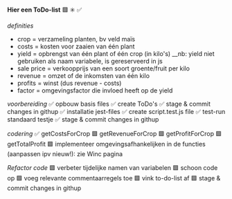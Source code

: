 **Hier een ToDo-list**
🟩 ✳️ ✅

_definities_

- crop = verzameling planten, bv veld maïs
- costs = kosten voor zaaien van één plant
- yield = opbrengst van één plant of één crop (in kilo's)
  \_\_nb: yield niet gebruiken als naam variabele, is gereserveerd in js
- sale price = verkoopprijs van een soort groente/fruit per kilo
- revenue = omzet of de inkomsten van één kilo
- profits = winst (dus revenue - costs)
- factor = omgevingsfactor die invloed heeft op de yield

_voorbereiding_
✅ opbouw basis files
✅ create ToDo's
✅ stage & commit changes in githup
✅ installatie jest-files
✅ create script.test.js file
✅ test-run standaard testje
✅ stage & commit changes in githup

_codering_
✅ getCostsForCrop
🟩 getRevenueForCrop
🟩 getProfitForCrop
🟩 getTotalProfit
🟩 implementeer omgevingsafhankelijken in de functies (aanpassen ipv nieuw!): zie Winc pagina

_Refactor code_
🟩 verbeter tijdelijke namen van variabelen
🟩 schoon code op
🟩 voeg relevante commentaarregels toe
🟩 vink to-do-list af
🟩 stage & commit changes in githup
